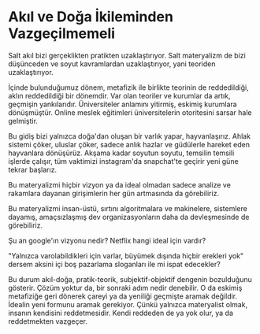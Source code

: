 # Akıl ve Doğa İkileminden Vazgeçilmemeli

Salt akıl bizi gerçeklikten pratikten uzaklaştırıyor.
Salt materyalizm de bizi düşünceden ve soyut kavramlardan uzaklaştırıyor, yani teoriden uzaklaştırıyor.

İçinde bulunduğumuz dönem, metafizik ile birlikte teorinin de reddedildiği, aklın reddedildiği bir dönemdir. Var olan teoriler ve kurumlar da artık, geçmişin yankılarıdır. Üniversiteler anlamını yitirmiş, eskimiş kurumlara dönüşmüştür. Online meslek eğitimleri üniversitelerin otoritesini sarsar hale gelmiştir.

Bu gidiş bizi yalnızca doğa'dan oluşan bir varlık yapar, hayvanlaşırız.
Ahlak sistemi çöker, uluslar çöker, sadece anlık hazlar ve güdülerle hareket eden hayvanlara dönüşürüz. Akşama kadar soyutun soyutu, temsilin temsili işlerde çalışır, tüm vaktimizi instagram'da snapchat'te geçirir yeni güne tekrar başlarız.

Bu materyalizmi hiçbir vizyon ya da ideal olmadan sadece analize ve rakamlara dayanan girişimlerin her gün artmasında da görebiliriz.

Bu materyalizmi insan-üstü, sırtını algoritmalara ve makinelere, sistemlere dayamış, amaçsızlaşmış dev organizasyonların daha da devleşmesinde de görebiliriz.

Şu an google'ın vizyonu nedir?
Netflix hangi ideal için vardır?

"Yalnızca varolabildikleri için varlar, büyümek dışında hiçbir erekleri yok" dersem aksini içi boş pazarlama sloganları ile mi ispat edecekler?

Bu durum akıl-doğa, pratik-teorik, subjektif-objektif dengenin bozulduğunu gösterir.
Çözüm yoktur da, bir sonraki adım nedir denebilir.
O da eskimiş metafiziğe geri dönerek çareyi ya da yeniliği geçmişte aramak değildir.
İdealin yeni formunu aramak gerekiyor.
Çünkü yalnızca materyalist olmak, insanın kendisini reddetmesidir. Kendi reddeden de ya yok olur, ya da reddetmekten vazgeçer.
